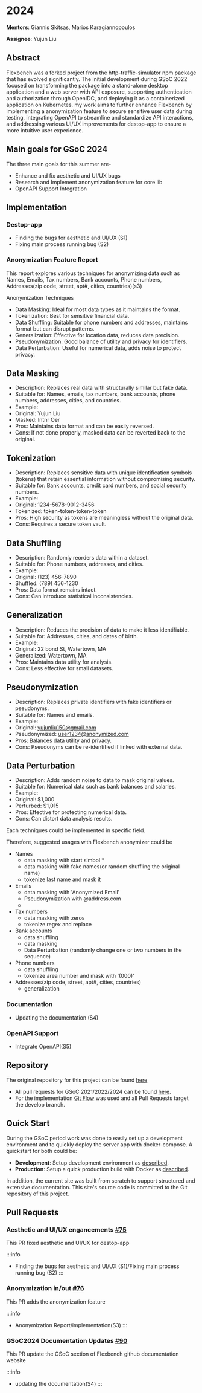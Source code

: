 # 2024

**Mentors**: Giannis Skitsas, Marios Karagiannopoulos

**Assignee**: Yujun Liu

## Abstract

Flexbench was a forked project from the http-traffic-simulator npm package that has evolved significantly. The initial development during GSoC 2022 focused on transforming the package into a stand-alone desktop application and a web server with API exposure, supporting authentication and authorization through OpenIDC, and deploying it as a containerized application on Kubernetes. my work aims to further enhance Flexbench by implementing a anonymization feature to secure sensitive user data during testing, integrating OpenAPI to streamline and standardize API interactions, and addressing various UI/UX improvements for destop-app to ensure a more intuitive user experience. 

## Main goals for GSoC 2024

The three main goals for this summer are-

- Enhance and fix aesthetic and UI/UX bugs
- Research and Implement anonymization feature for core lib
- OpenAPI Support Integration

## Implementation 

### Destop-app

- Finding the bugs for aesthetic and UI/UX (S1)
- Fixing main process running bug (S2)

### Anonymization Feature Report

This report explores various techniques for anonymizing data such as Names, Emails, Tax numbers, Bank accounts, Phone numbers, Addresses(zip code, street, apt#, cities, countries)(s3)

Anonymization Techniques

- Data Masking: Ideal for most data types as it maintains the format.
- Tokenization: Best for sensitive financial data.
- Data Shuffling: Suitable for phone numbers and addresses, maintains format but can disrupt patterns.
- Generalization: Effective for location data, reduces data precision.
- Pseudonymization: Good balance of utility and privacy for identifiers.
- Data Perturbation: Useful for numerical data, adds noise to protect privacy.

## Data Masking
- Description: Replaces real data with structurally similar but fake data.
- Suitable for: Names, emails, tax numbers, bank accounts, phone numbers, addresses, cities, and countries.
- Example:
- Original: Yujun Liu
- Masked: Intnr Oer
- Pros: Maintains data format and can be easily reversed.
- Cons: If not done properly, masked data can be reverted back to the original.

## Tokenization
- Description: Replaces sensitive data with unique identification symbols (tokens) that retain essential information without compromising security.
-	Suitable for: Bank accounts, credit card numbers, and social security numbers.
-	Example:
- Original: 1234-5678-9012-3456
-	Tokenized: token-token-token-token
-	Pros: High security as tokens are meaningless without the original data.
-	Cons: Requires a secure token vault.

## Data Shuffling
- Description: Randomly reorders data within a dataset.
-	Suitable for: Phone numbers, addresses, and cities.
-	Example:
-	Original: (123) 456-7890
-	Shuffled: (789) 456-1230
-	Pros: Data format remains intact.
-	Cons: Can introduce statistical inconsistencies.

## Generalization
-	Description: Reduces the precision of data to make it less identifiable.
-	Suitable for: Addresses, cities, and dates of birth.
-	Example:
-	Original: 22 bond St, Watertown, MA
-	Generalized: Watertown, MA
-	Pros: Maintains data utility for analysis.
-	Cons: Less effective for small datasets.

## Pseudonymization
-	Description: Replaces private identifiers with fake identifiers or pseudonyms.
-	Suitable for: Names and emails.
-	Example:
-	Original: yujunliu150@gmail.com
-	Pseudonymized: user1234@anonymized.com
-	Pros: Balances data utility and privacy.
-	Cons: Pseudonyms can be re-identified if linked with external data.
    
## Data Perturbation
-	Description: Adds random noise to data to mask original values.
-	Suitable for: Numerical data such as bank balances and salaries.
-	Example:
-	Original: $1,000
-	Perturbed: $1,015
-	Pros: Effective for protecting numerical data.
-	Cons: Can distort data analysis results.

Each techniques could be implemented in specific field.

Therefore, suggested usages with Flexbench anonymizer could be

- Names 
  - data masking with start simbol *  
  - data masking with fake names(or random shuffling the original name)
  - tokenize last name and mask it
- Emails 
  - data masking with 'Anonymized Email'
  - Pseudonymization with @address.com
  - 
- Tax numbers
  - data masking with zeros
  - tokenize regex and replace
- Bank accounts
  - data shuffling
  - data masking
  - Data Perturbation (randomly change one or two numbers in the sequence)
- Phone numbers
  - data shuffling
  - tokenize area number and mask with '(000)'
- Addresses(zip code, street, apt#, cities, countries)
  - generalization

### Documentation

- Updating the documentation (S4)

### OpenAPI Support

- Integrate OpenAPI(S5)

## Repository

The original repository for this project can be found [here](https://github.com/flexivian/flexbench) 

- All pull requests for GSoC 2021/2022/2024 can be found [here](https://github.com/flexivian/flexbench/pulls?q=).
- For the implementation [Git Flow](https://www.atlassian.com/git/tutorials/comparing-workflows/gitflow-workflow) was used and all Pull Requests target the develop branch.
<!-- - All Pull Requests are squashed to one commit so that the history of the repository is cleaner. -->

## Quick Start

During the GSoC period work was done to easily set up a development environment and to quickly deploy the server app with docker-compose. A quickstart for both could be:

- **Development**: Setup development environment as [described](../Installation/development.md).
- **Production**: Setup a quick production build with Docker as [described](../Installation/production.md).

In addition, the current site was built from scratch to support structured and extensive documentation. This site's source code is committed to the Git repository of this project.

## Pull Requests

### Aesthetic and UI/UX engancements [#75](https://github.com/flexivian/flexbench/pull/75)

This PR fixed aesthetic and UI/UX for destop-app

:::info
- Finding the bugs for aesthetic and UI/UX (S1)/Fixing main process running bug (S2)
:::

### Anonymization in/out [#76](https://github.com/flexivian/flexbench/pull/76)

This PR adds the anonymization feature 

:::info
- Anonymization Report/implementation(S3)
:::

### GSoC2024 Documentation Updates [#90](https://github.com/flexivian/flexbench/pull/90)

This PR update the GSoC section of Flexbench github documentation website 

:::info
- updating the documentation(S4)
:::


